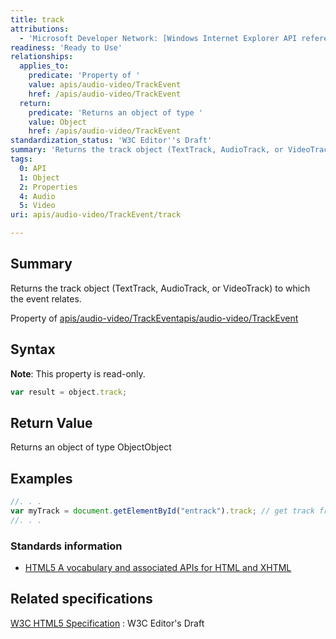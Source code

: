 ```yaml
---
title: track
attributions:
  - 'Microsoft Developer Network: [Windows Internet Explorer API reference Article](http://msdn.microsoft.com/en-us/library/ie/hh828809%28v=vs.85%29.aspx)'
readiness: 'Ready to Use'
relationships:
  applies_to:
    predicate: 'Property of '
    value: apis/audio-video/TrackEvent
    href: /apis/audio-video/TrackEvent
  return:
    predicate: 'Returns an object of type '
    value: Object
    href: /apis/audio-video/TrackEvent
standardization_status: 'W3C Editor''s Draft'
summary: 'Returns the track object (TextTrack, AudioTrack, or VideoTrack) to which the event relates.'
tags:
  0: API
  1: Object
  2: Properties
  4: Audio
  5: Video
uri: apis/audio-video/TrackEvent/track

---
```

## Summary

Returns the track object (TextTrack, AudioTrack, or VideoTrack) to which the event relates.

Property of [apis/audio-video/TrackEvent](/apis/audio-video/TrackEvent)[apis/audio-video/TrackEvent](/apis/audio-video/TrackEvent)

## Syntax

**Note**: This property is read-only.

``` js
var result = object.track;
```

## Return Value

Returns an object of type ObjectObject

## Examples

``` js
//. . .
var myTrack = document.getElementById("entrack").track; // get track from track element
//. . .
```

### Standards information

-   [HTML5 A vocabulary and associated APIs for HTML and XHTML](http://go.microsoft.com/fwlink/p/?linkid=221374)

## Related specifications

[W3C HTML5 Specification](http://dev.w3.org/html5/spec/single-page.html)
:   W3C Editor's Draft
